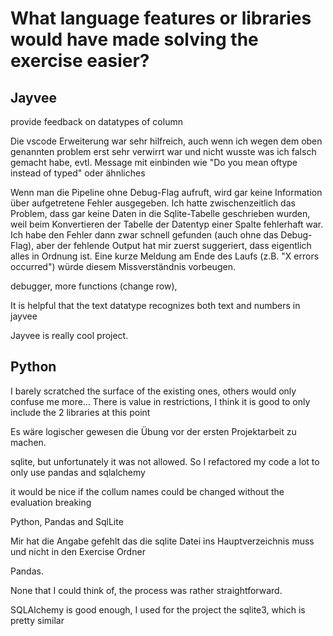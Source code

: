 # What language features or libraries would have made solving the exercise easier?

## Jayvee

provide feedback on datatypes of column

Die vscode Erweiterung war sehr hilfreich, auch wenn ich wegen dem oben genannten problem erst sehr verwirrt war und nicht wusste was ich falsch gemacht habe, evtl. Message mit einbinden wie "Do you mean oftype instead of typed" oder ähnliches

Wenn man die Pipeline ohne Debug-Flag aufruft, wird gar keine Information über aufgetretene Fehler ausgegeben. Ich hatte zwischenzeitlich das Problem, dass gar keine Daten in die Sqlite-Tabelle geschrieben wurden, weil beim Konvertieren der Tabelle der Datentyp einer Spalte fehlerhaft war. Ich habe den Fehler dann zwar schnell gefunden (auch ohne das Debug-Flag), aber der fehlende Output hat mir zuerst suggeriert, dass eigentlich alles in Ordnung ist. Eine kurze Meldung am Ende des Laufs (z.B. "X errors occurred") würde diesem Missverständnis vorbeugen.

debugger, more functions (change row),

It is helpful that the text datatype recognizes both text and numbers in jayvee

Jayvee is really cool project.

## Python

I barely scratched the surface of the existing ones, others would only confuse me more... There is value in restrictions, I think it is good to only include the 2 libraries at this point

Es wäre logischer gewesen die Übung vor der ersten Projektarbeit zu machen.

sqlite, but unfortunately it was not allowed. So I refactored my code a lot to only use pandas and sqlalchemy

it would be nice if the collum names could be changed without the evaluation breaking

Python, Pandas and SqlLite

Mir hat die Angabe gefehlt das die sqlite Datei ins Hauptverzeichnis muss und nicht in den Exercise Ordner

Pandas.

None that I could think of, the process was rather straightforward.

SQLAlchemy is good enough, I used for the project the sqlite3, which is pretty similar